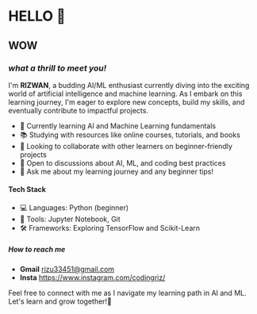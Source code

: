 # HELLO 👋

## **WOW**

### *what a thrill to meet you!* ##
I'm **RIZWAN**, a budding AI/ML enthusiast currently diving into the exciting world of artificial intelligence and machine learning. As I embark on this learning journey, I'm eager to explore new concepts, build my skills, and eventually contribute to impactful projects.


- 🌱 Currently learning AI and Machine Learning fundamentals
- 📚 Studying with resources like online courses, tutorials, and books
- 👯 Looking to collaborate with other learners on beginner-friendly projects
- 🤔 Open to discussions about AI, ML, and coding best practices
- 💬 Ask me about my learning journey and any beginner tips!

#### **Tech Stack** ####

- 💻 Languages: Python (beginner)
- 🔧 Tools: Jupyter Notebook, Git
- 🛠️ Frameworks: Exploring TensorFlow and Scikit-Learn

##### How to reach me #####
- **Gmail** rizu33451@gmail.com
- **Insta** https://www.instagram.com/codingriz/

Feel free to connect with me as I navigate my learning path in AI and ML. Let's learn and grow together!🫡
